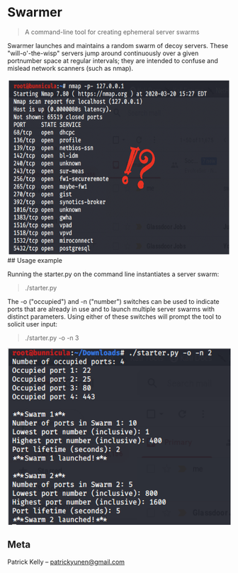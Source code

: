 # Swarmer
> A command-line tool for creating ephemeral server swarms


Swarmer launches and maintains a random swarm of decoy servers. These "will-o'-the-wisp" servers jump around continuously over a given portnumber space at regular intervals; they are intended to confuse and mislead network scanners (such as nmap).

<img src="READimage.png" alt="example" width="600" height="400" />
## Usage example

Running the starter.py on the command line instantiates a server swarm:

> ./starter.py

The -o ("occupied") and -n ("number") switches can be used to indicate ports that are already in use and to launch multiple server swarms with distinct parameters. Using either of these switches will prompt the tool to solicit user input:

> ./starter.py -o -n 3

<img src="Usage.png" alt="usage" width="600" height="400" />




## Meta

Patrick Kelly – patrickyunen@gmail.com

